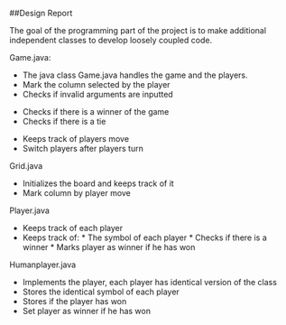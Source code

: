##Design Report

The goal of the programming part of the project is to make additional independent classes to develop loosely coupled code.

Game.java:
+ The java class Game.java handles the game and the players.
+ Mark the column selected by the player
+ Checks if invalid arguments are inputted
- Checks if there is a winner of the game
- Checks if there is a tie
+ Keeps track of players move
+ Switch players after players turn

Grid.java

* Initializes the board and keeps track of it
* Mark column by player move

Player.java
* Keeps track of each player
* Keeps track of:
        * The symbol of each player
        * Checks if there is a winner
        * Marks player as winner if he has won

Humanplayer.java

* Implements the player, each player has identical version of the class
* Stores the identical symbol of each player
* Stores if the player has won
* Set player as winner if he has won

